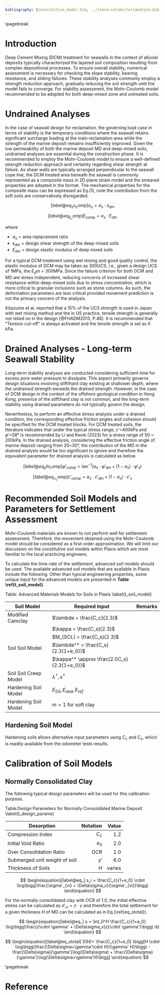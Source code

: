 ```yaml
---
bibliography: [constitutive_model.bib, ../stone-column/reclamation.bib]
---
```


\pagebreak

# Introduction

Deep Cement Mixing (DCM) treatment for seawalls in the context of alluvial deposits typically characterized the layered soil composition resulting from complex depositional processes. To ensure overall stability, numerical assessment is necessary for checking the slope stability, bearing resistance, and sliding failures. These stability analyses commonly employ a strength reduction approach, gradually reducing the soil strength until the model fails to converge. For stability assessment, the Mohr-Coulomb model recommended to be adopted for both deep-mixed zone and untreated soils.

# Undrained Analyses

In the case of seawall design for reclamation, the governing load case in terms of stability is the temporary conditions where the seawall retains significant surcharge loading at the main reclamation area while the strength of the marine deposit remains insufficiently improved. Given the low permeability of both the marine deposit MD and deep-mixed soils, undrained analyses are essential during the construction phase. It is recommended to employ the Mohr-Coulomb model to ensure a well-defined strength reduction approach and certainty regarding shear strength at failure. As shear walls are typically arranged perpendicular to the seawall cope line, the DCM treated area beneath the seawall is commonly represented as a composite mass in 2D plane strain model and the smeared properties are adopted in the format. The mechanical properties for the composite mass can be expressed as Eq.(1), note the contribution from the soft soils are conservatively disregarded.

$$
\begin{equation}[label@eq_su_comp]
s_u = \alpha_s \cdot s_{dm}
\end{equation}
$$

$$
\begin{equation}[label@eq_E_comp]
E_{comp} = \alpha_s \cdot E_{dm}
\end{equation}
$$

where

- $\alpha_s$ = area replacement ratio
- $s_{dm}$ = design shear strength of the deep-mixed soils
- $E_{dm}$ = design elastic modulus of deep mixed soils

For a typical DCM treatment using wet mixing and good quality control, the elastic modulus of DCM may be taken as 300UCS, i.e., given a design UCS of 1MPa, the $E_dm$ = 300MPa.
Since the failure criterion for both DCM and MD are stress independent, reducing concerns of increased shear resistance within deep-mixed soils due to stress concentration, which is more critical to granular inclusions such as stone columns. As such, the deformation parameters are less critical provided movement prediction is not the primary concern of the analysis.

Kitazume et al. reported that a 15% of the UCS strength is used in Japan with wet mixing method and the in US practice, tensile strength is generally not relied on in the design [@FHADM2013, P.46]. It is recommended that "Tension cut-off" is always activated and the tensile strength is set as 0 kPa.

# Drained Analyses - Long-term Seawall Stability

Long-term stability analyses are conducted considering sufficient time for excess pore water pressure to dissipate. This aspect primarily governs design situations involving stiff/hard clay existing at shallower depth, where the undrained strength exceeds the drained strength. However, in the case of DCM design in the context of the offshore geological condition in Hong Kong, presence of the stiff/hard clay is not common, and the long-term stability using drained parameters do not typically govern the design.

Nevertheless, to perform an effective stress analysis under a drained condition, the corresponding effective friction angles and cohesion should be specified for the DCM treated blocks. For DCM treated soils, the literature indicates that under the typical stress range, $c'$=400kPa and $\varphi'$=58&deg; is recommended by Li and Kwok (2023) for a stress range of 50 ~ 200kPa. In the drained analysis, considering the effective friction angle of marine deposit ranging from 20~30&deg;, the contribution of the MD in the drained analysis would be too significant to ignore and therefore the equivalent parameter for drained analysis is calculated as below.

$$
\begin{equation}[label@eq_phi_comp]
\varphi'_{comp} = \tan^{-1}(\alpha_s \cdot \varphi'_{dm} + (1-\alpha_s)\cdot \varphi'_s)
\end{equation}
$$

$$
\begin{equation}[label@eq_c_comp]
c'_{comp} = \alpha_s \cdot c'_{dm} + (1-\alpha_s)\cdot c'_s
\end{equation}
$$

# Recommended Soil Models and Parameters for Settlement Assessment

Mohr-Coulomb materials are known to not perform well for settlement assessment. Therefore, the movement obtained using the Mohr-Coulomb model should be considered as a first-order approximation. We will limit our discussion on the constitutive soil models within Plaxis which are most familiar to the local practicing engineers.

To calculate the time-rate of the settlement, advanced soil models should be used. The available advanced soil models that are available in Plaxis include the following. Other than typical engineering properties, some unique input for the advanced models are presented in **Table \ref{t_soil_model}**.

Table: Advanced Materials Models for Soils in Plaxis \label{t_soil_model}

| Soil Model            | Required Input                               | Remarks |
| --------------------- | -------------------------------------------- | ------- |
| Modified Camclay      | $\lambda = \frac{C_c}{2.3}$                  |         |
|                       | $\kappa = \frac{C_s}{2.3}$                   |         |
|                       | $M_{SCL} = \frac{C_s}{2.3}$                  |         |
| Soil Soil Model       | $\lambda^* = \frac{C_s}{2.3(1+e_0)}$         |         |
|                       | $\kappa^* \approx \frac{2.0C_s}{2.3(1+e_0)}$ |         |
| Soil Soil Creep Model | $\lambda^*, \kappa^*$                        |         |
| Hardening Soil Model  | $E_{50}, E_{oed}, E_{ref}$                   |         |
| Hardening Soil Model  | $m=1$ for soft clay                          |         |

## Hardening Soil Model

Hardening soils allows alternative input parameters using $C_c$ and $C_s$, which is readily available from the odometer tests results.

# Calibration of Soil Models

## Normally Consolidated Clay

The following typical design parameters will be used for this calibration purpose.

Table:Design Parameters for Normally Consolidated Marine Deposit \label{t_design_params}

| Desorption                    |  Notation |  Value |
| ----------------------------- | --------: | -----: |
| Compression Index             |     $C_c$ |    1.2 |
| Initial Void Ratio            |     $e_0$ |    2.0 |
| Over Consolidation Ratio      |     $OCR$ |    1.0 |
| Submerged unit weight of soil | $\gamma'$ |    6.0 |
| Thickness of Soils            |       $H$ | varies |

$$
\begin{equation}[label@eq_]
s_i = \frac{C_c}{1+e_0} \cdot \log\bigg(\frac{\sigma'_{vi} + \Delta\sigma_v}{\sigma'_{vi}}\bigg)
\end{equation}
$$

For the normally consolidated clay with OCR of 1.0, the initial effective stress can be calculated as $\sigma'_{vi} = z \cdot \gamma$ and therefore the total settlement for a given thickness $H$ of MD can be calculated as in Eq.(\ref{eq_stotal}).

$$
\begin{equation}[label@eq_]
s = \int_0^H \frac{C_c}{1+e_0} \log\bigg(\frac{z\cdot \gamma' + \Delta\sigma_v}{z\cdot \gamma'}\bigg) dz
\end{equation}
$$

$$
\begin{equation}[label@eq_stotal]
S(H)= \frac{C_c}{1+e_0} \bigg[H \cdot \log\bigg(\frac{\Delta\sigma+\gamma'\cdot H}{\gamma' H}\bigg) - \frac{\Delta\sigma}{\gamma'}\log(\Delta\sigma) + \frac{\Delta\sigma}{\gamma'}\log(\Delta\sigma+\gamma'H)\bigg]
\end{equation}
$$

\pagebreak

# Reference
